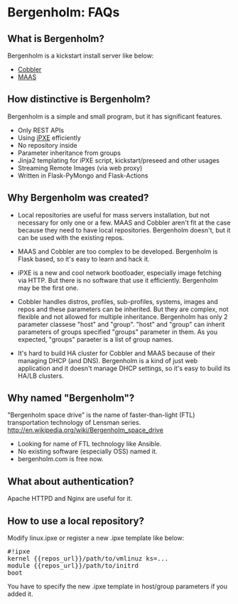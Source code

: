 # Bergenholm: FAQs


## What is Bergenholm?

Bergenholm is a kickstart install server like below:
* [Cobbler](http://www.cobblerd.org/)
* [MAAS](https://maas.ubuntu.com/)

## How distinctive is Bergenholm?

Bergenholm is a simple and small program, but it has significant features.

* Only REST APIs
* Using [iPXE](http://ipxe.org/) efficiently
* No repository inside
* Parameter inheritance from groups
* Jinja2 templating for iPXE script, kickstart/preseed and other usages
* Streaming Remote Images (via web proxy)
* Written in Flask-PyMongo and Flask-Actions

## Why Bergenholm was created?

* Local repositories are useful for mass servers installation, but not
  necessary for only one or a few. MAAS and Cobbler aren't fit at the
  case because they need to have local repositories. Bergenholm
  doesn't, but it can be used with the existing repos.

* MAAS and Cobbler are too complex to be developed. Bergenholm is
  Flask based, so it's easy to learn and hack it.

* iPXE is a new and cool network bootloader, especially image fetching
  via HTTP. But there is no software that use it efficiently.
  Bergenholm may be the first one.

* Cobbler handles distros, profiles, sub-profiles, systems, images and
  repos and these parameters can be inherited. But they are complex,
  not flexible and not allowed for multiple inheritance. Bergenholm
  has only 2 parameter classese "host" and "group". "host" and "group"
  can inherit parameters of groups specified "groups" parameter in
  them. As you expected, "groups" paraeter is a list of group names.

* It's hard to build HA cluster for Cobbler and MAAS because of their
  managing DHCP (and DNS). Bergenholm is a kind of just web
  application and it doesn't manage DHCP settings, so it's easy to
  build its HA/LB clusters.

## Why named "Bergenholm"?

"Bergenholm space drive" is the name of faster-than-light (FTL)
transportation technology of Lensman series.
http://en.wikipedia.org/wiki/Bergenholm_space_drive

* Looking for name of FTL technology like Ansible.
* No existing software (especially OSS) named it.
* bergenholm.com is free now.

## What about authentication?

Apache HTTPD and Nginx are useful for it.

## How to use a local repository?

Modify linux.ipxe or register a new .ipxe template like below:

<pre>
#!ipxe
kernel {{repos_url}}/path/to/vmlinuz ks=...
module {{repos_url}}/path/to/initrd
boot
</pre>

You have to specify the new .ipxe template in host/group parameters if
you added it.

